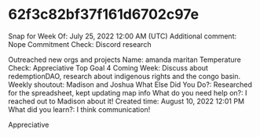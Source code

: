 # 62f3c82bf37f161d6702c97e

Snap for Week Of: July 25, 2022 12:00 AM (UTC)
Additional comment: Nope
Commitment Check: Discord research

Outreached new orgs and projects
Name: amanda maritan
Temperature Check: Appreciative 
Top Goal 4 Coming Week: Discuss about redemptionDAO, research about indigenous rights and the congo basin.
Weekly shoutout: Madison and Joshua
What Else Did You Do?: Researched for the spreadsheet, kept updating map info
What do you need help on?: I reached out to Madison about it!
Created time: August 10, 2022 12:01 PM
What did you learn?: I think communication!

Appreciative